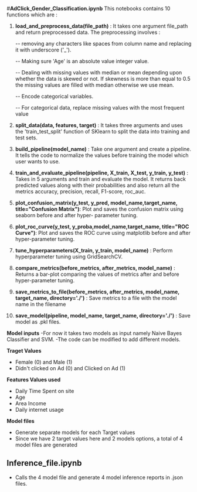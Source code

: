#**AdClick_Gender_Classification.ipynb**
This notebooks  contains 10 functions which are :

1. **load_and_preprocess_data(file_path)** : It takes one argument file_path and return preprocessed data. The preprocessing involves :

   -- removing any characters like spaces from column name and replacing it with underscore ('_').

   -- Making sure 'Age' is an absolute value integer value.

   -- Dealing with missing values with median or mean depending upon whether the data is skewed or not. If skewness is more than equal to 0.5 the missing values are filled with median otherwise we use mean.

   -- Encode categorical variables.

   -- For categorical data, replace missing values with the most frequent value

2. **split_data(data, features, target)** : It takes three arguments and uses the 'train_test_split' function of SKlearn to split the data into training and test sets.

3. **build_pipeline(model_name)** : Take one argument and create a pipeline. It tells the code to normalize the values before training the model which user wants to use.

4. **train_and_evaluate_pipeline(pipeline, X_train, X_test, y_train, y_test)** : Takes in 5 arguments and train and evaluate the model. It returns back predicted                                                                                                                                    values along with their probabilities and also return all the metrics accuracy, precision, recall, F1-score, roc_auc.

5. **plot_confusion_matrix(y_test, y_pred, model_name,target_name, title="Confusion Matrix")**: Plot and saves the confusion matrix using seaborn before and after hyper-                                                                                                                                                     parameter tuning.

6. **plot_roc_curve(y_test, y_proba,model_name,target_name, title="ROC Curve")**: Plot and saves the ROC curve using matplotlib before and after hyper-parameter tuning.

7. **tune_hyperparameters(X_train, y_train, model_name)** : Perform hyperparameter tuning using GridSearchCV.

8. **compare_metrics(before_metrics, after_metrics, model_name)** : Returns a bar-plot comparing the values of metrics after and before hyper-parameter tuning.

9. **save_metrics_to_file(before_metrics, after_metrics, model_name, target_name, directory='./')** : Save metrics to a file with the model name in the filename

10.  **save_model(pipeline, model_name, target_name, directory='./')** : Save model as .pkl files.

**Model inputs**
 -For now it takes two models as input namely Naive Bayes Classifier and SVM.
 -The code can be modified to add different models.
 
**Traget Values**
  - Female (0) and Male (1)
  - Didn't clicked on Ad (0) and Clicked on Ad (1)

**Features Values used**
  - Daily Time Spent on site
  - Age
  - Area Income
  - Daily internet usage

 **Model files**

   - Generate separate models for each Target values
   - Since we have 2 target values here and 2 models options, a total of 4 model files are generated

## Inference_file.ipynb
   - Calls the 4 model file and generate 4 model inference reports in .json files.
